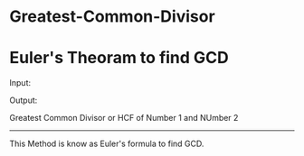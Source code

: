 Greatest-Common-Divisor
=======================

Euler's Theoram to find GCD
===============================
Input:

<Number1> <Number2>

Output:

Greatest Common Divisor or HCF of Number 1 and NUmber 2

------------------------------------------------------
This Method is know as Euler's formula to find GCD.
